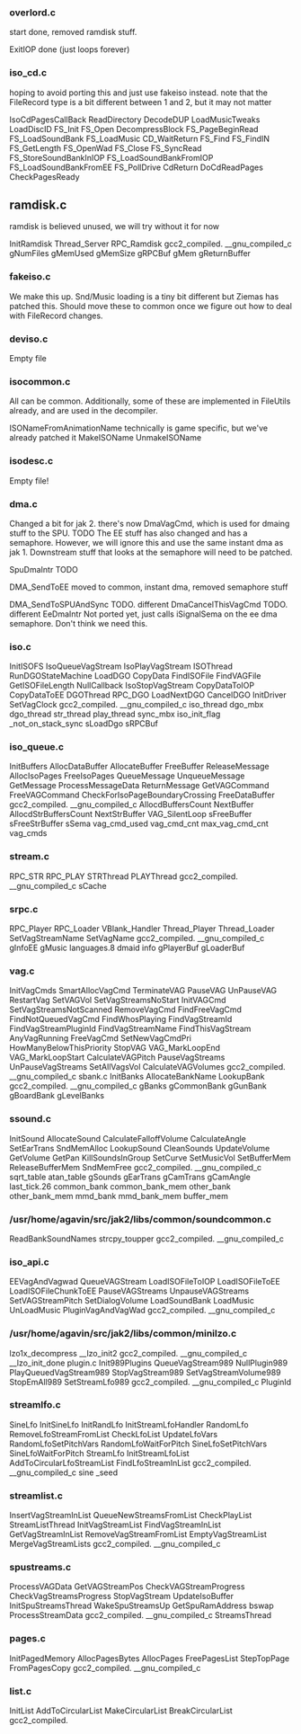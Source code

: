 ### overlord.c
start
  done, removed ramdisk stuff.

ExitIOP
  done (just loops forever)


### iso_cd.c
hoping to avoid porting this and just use fakeiso instead.
note that the FileRecord type is a bit different between 1 and 2, but it may not matter

IsoCdPagesCallBack
ReadDirectory
DecodeDUP
LoadMusicTweaks
LoadDiscID
FS_Init
FS_Open
DecompressBlock
FS_PageBeginRead
FS_LoadSoundBank
FS_LoadMusic
CD_WaitReturn
FS_Find
FS_FindIN
FS_GetLength
FS_OpenWad
FS_Close
FS_SyncRead
FS_StoreSoundBankInIOP
FS_LoadSoundBankFromIOP
FS_LoadSoundBankFromEE
FS_PollDrive
CdReturn
DoCdReadPages
CheckPagesReady


## ramdisk.c
ramdisk is believed unused, we will try without it for now

InitRamdisk
Thread_Server
RPC_Ramdisk
gcc2_compiled.
__gnu_compiled_c
gNumFiles
gMemUsed
gMemSize
gRPCBuf
gMem
gReturnBuffer


### fakeiso.c
We make this up. Snd/Music loading is a tiny bit different but Ziemas has patched this.
Should move these to common once we figure out how to deal with FileRecord changes.

### deviso.c
Empty file

### isocommon.c
All can be common. Additionally, some of these are implemented in FileUtils already, and are used in the decompiler.

ISONameFromAnimationName
  technically is game specific, but we've already patched it
MakeISOName
UnmakeISOName

### isodesc.c
Empty file!

### dma.c
Changed a bit for jak 2. there's now DmaVagCmd, which is used for dmaing stuff to the SPU. TODO
The EE stuff has also changed and has a semaphore. However, we will ignore this and use the same instant dma as jak 1.
Downstream stuff that looks at the semaphore will need to be patched.

SpuDmaIntr
 TODO

DMA_SendToEE
  moved to common, instant dma, removed semaphore stuff

DMA_SendToSPUAndSync
  TODO. different
DmaCancelThisVagCmd
  TODO. different
EeDmaIntr
  Not ported yet, just calls iSignalSema on the ee dma semaphore. Don't think we need this.

### iso.c
InitISOFS
IsoQueueVagStream
IsoPlayVagStream
ISOThread
RunDGOStateMachine
LoadDGO
CopyData
FindISOFile
FindVAGFile
GetISOFileLength
NullCallback
IsoStopVagStream
CopyDataToIOP
CopyDataToEE
DGOThread
RPC_DGO
LoadNextDGO
CancelDGO
InitDriver
SetVagClock
gcc2_compiled.
__gnu_compiled_c
iso_thread
dgo_mbx
dgo_thread
str_thread
play_thread
sync_mbx
iso_init_flag
_not_on_stack_sync
sLoadDgo
sRPCBuf

### iso_queue.c
InitBuffers
AllocDataBuffer
AllocateBuffer
FreeBuffer
ReleaseMessage
AllocIsoPages
FreeIsoPages
QueueMessage
UnqueueMessage
GetMessage
ProcessMessageData
ReturnMessage
GetVAGCommand
FreeVAGCommand
CheckForIsoPageBoundaryCrossing
FreeDataBuffer
gcc2_compiled.
__gnu_compiled_c
AllocdBuffersCount
NextBuffer
AllocdStrBuffersCount
NextStrBuffer
VAG_SilentLoop
sFreeBuffer
sFreeStrBuffer
sSema
vag_cmd_used
vag_cmd_cnt
max_vag_cmd_cnt
vag_cmds

### stream.c
RPC_STR
RPC_PLAY
STRThread
PLAYThread
gcc2_compiled.
__gnu_compiled_c
sCache

### srpc.c
RPC_Player
RPC_Loader
VBlank_Handler
Thread_Player
Thread_Loader
SetVagStreamName
SetVagName
gcc2_compiled.
__gnu_compiled_c
gInfoEE
gMusic
languages.8
dmaid
info
gPlayerBuf
gLoaderBuf

### vag.c
InitVagCmds
SmartAllocVagCmd
TerminateVAG
PauseVAG
UnPauseVAG
RestartVag
SetVAGVol
SetVagStreamsNoStart
InitVAGCmd
SetVagStreamsNotScanned
RemoveVagCmd
FindFreeVagCmd
FindNotQueuedVagCmd
FindWhosPlaying
FindVagStreamId
FindVagStreamPluginId
FindVagStreamName
FindThisVagStream
AnyVagRunning
FreeVagCmd
SetNewVagCmdPri
HowManyBelowThisPriority
StopVAG
VAG_MarkLoopEnd
VAG_MarkLoopStart
CalculateVAGPitch
PauseVagStreams
UnPauseVagStreams
SetAllVagsVol
CalculateVAGVolumes
gcc2_compiled.
__gnu_compiled_c
sbank.c
InitBanks
AllocateBankName
LookupBank
gcc2_compiled.
__gnu_compiled_c
gBanks
gCommonBank
gGunBank
gBoardBank
gLevelBanks

### ssound.c
InitSound
AllocateSound
CalculateFalloffVolume
CalculateAngle
SetEarTrans
SndMemAlloc
LookupSound
CleanSounds
UpdateVolume
GetVolume
GetPan
KillSoundsInGroup
SetCurve
SetMusicVol
SetBufferMem
ReleaseBufferMem
SndMemFree
gcc2_compiled.
__gnu_compiled_c
sqrt_table
atan_table
gSounds
gEarTrans
gCamTrans
gCamAngle
last_tick.26
common_bank
common_bank_mem
other_bank
other_bank_mem
mmd_bank
mmd_bank_mem
buffer_mem

### /usr/home/agavin/src/jak2/libs/common/soundcommon.c
ReadBankSoundNames
strcpy_toupper
gcc2_compiled.
__gnu_compiled_c

### iso_api.c
EEVagAndVagwad
QueueVAGStream
LoadISOFileToIOP
LoadISOFileToEE
LoadISOFileChunkToEE
PauseVAGStreams
UnpauseVAGStreams
SetVAGStreamPitch
SetDialogVolume
LoadSoundBank
LoadMusic
UnLoadMusic
PluginVagAndVagWad
gcc2_compiled.
__gnu_compiled_c

### /usr/home/agavin/src/jak2/libs/common/minilzo.c
lzo1x_decompress
__lzo_init2
gcc2_compiled.
__gnu_compiled_c
__lzo_init_done
plugin.c
Init989Plugins
QueueVagStream989
NullPlugin989
PlayQueuedVagStream989
StopVagStream989
SetVagStreamVolume989
StopEmAll989
SetStreamLfo989
gcc2_compiled.
__gnu_compiled_c
PluginId

### streamlfo.c
SineLfo
InitSineLfo
InitRandLfo
InitStreamLfoHandler
RandomLfo
RemoveLfoStreamFromList
CheckLfoList
UpdateLfoVars
RandomLfoSetPitchVars
RandomLfoWaitForPitch
SineLfoSetPitchVars
SineLfoWaitForPitch
StreamLfo
InitStreamLfoList
AddToCircularLfoStreamList
FindLfoStreamInList
gcc2_compiled.
__gnu_compiled_c
sine
_seed

### streamlist.c
InsertVagStreamInList
QueueNewStreamsFromList
CheckPlayList
StreamListThread
InitVagStreamList
FindVagStreamInList
GetVagStreamInList
RemoveVagStreamFromList
EmptyVagStreamList
MergeVagStreamLists
gcc2_compiled.
__gnu_compiled_c

### spustreams.c
ProcessVAGData
GetVAGStreamPos
CheckVAGStreamProgress
CheckVagStreamsProgress
StopVagStream
UpdateIsoBuffer
InitSpuStreamsThread
WakeSpuStreamsUp
GetSpuRamAddress
bswap
ProcessStreamData
gcc2_compiled.
__gnu_compiled_c
StreamsThread

### pages.c
InitPagedMemory
AllocPagesBytes
AllocPages
FreePagesList
StepTopPage
FromPagesCopy
gcc2_compiled.
__gnu_compiled_c

### list.c
InitList
AddToCircularList
MakeCircularList
BreakCircularList
gcc2_compiled.